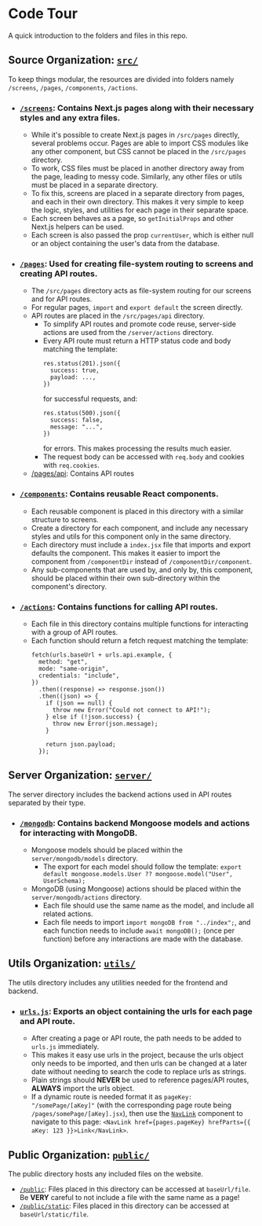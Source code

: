 # Code Tour

A quick introduction to the folders and files in this repo.

## Source Organization: [`src/`](src)

To keep things modular, the resources are divided into folders namely `/screens`, `/pages`, `/components`, `/actions`.

- ### [`/screens`](src/screens): Contains Next.js pages along with their necessary styles and any extra files.

  * While it's possible to create Next.js pages in `/src/pages` directly, several problems occur.
    Pages are able to import CSS modules like any other component, but CSS cannot be placed in the `/src/pages` directory.
  * To work, CSS files must be placed in another directory away from the page, leading to messy code.
    Similarly, any other files or utils must be placed in a separate directory.
  * To fix this, screens are placed in a separate directory from pages, and each in their own directory.
    This makes it very simple to keep the logic, styles, and utilities for each page in their separate space.
  * Each screen behaves as a page, so `getInitialProps` and other Next.js helpers can be used.
  * Each screen is also passed the prop `currentUser`, which is either null or an object containing
    the user's data from the database.

- ### [`/pages`](src/pages): Used for creating file-system routing to screens and creating API routes.

  * The `/src/pages` directory acts as file-system routing for our screens and for API routes.
  * For regular pages, `import` and `export default` the screen directly.
  * API routes are placed in the `/src/pages/api` directory.
    * To simplify API routes and promote code reuse, server-side actions are used from the `/server/actions` directory.
    * Every API route must return a HTTP status code and body matching the template:  
      ```
      res.status(201).json({
        success: true,
        payload: ...,
      })
      ```
      for successful requests, and:  
      ```
      res.status(500).json({
        success: false,
        message: "...",
      })
      ```
      for errors. This makes processing the results much easier.
    * The request body can be accessed with `req.body` and cookies with `req.cookies`.

  - [/pages/api](src/pages/api): Contains API routes

- ### [`/components`](src/components): Contains reusable React components.

  * Each reusable component is placed in this directory with a similar structure to screens.
  * Create a directory for each component,
    and include any necessary styles and utils for this component only in the same directory.
  * Each directory must include a `index.jsx` file that imports and export defaults the component.
    This makes it easier to import the component from `/componentDir` instead of `/componentDir/component`.
  * Any sub-components that are used by, and only by, this component, should be placed within their
    own sub-directory within the component's directory.

- ### [`/actions`](src/actions): Contains functions for calling API routes.

  * Each file in this directory contains multiple functions for interacting with a group of API routes.
  * Each function should return a fetch request matching the template:
    ```
    fetch(urls.baseUrl + urls.api.example, {
      method: "get",
      mode: "same-origin",
      credentials: "include",
    })
      .then((response) => response.json())
      .then((json) => {
        if (json == null) {
          throw new Error("Could not connect to API!");
        } else if (!json.success) {
          throw new Error(json.message);
        }
    
        return json.payload;
      });
    ```

## Server Organization: [`server/`](server)

The server directory includes the backend actions used in API routes separated by their type.

- ### [`/mongodb`](server/mongodb): Contains backend Mongoose models and actions for interacting with MongoDB.

  * Mongoose models should be placed within the `server/mongodb/models` directory.
    * The export for each model should follow the template:
      `export default mongoose.models.User ?? mongoose.model("User", UserSchema);`
  * MongoDB (using Mongoose) actions should be placed within the `server/mongodb/actions` directory.
    * Each file should use the same name as the model, and include all related actions.
    * Each file needs to import `import mongoDB from "../index";`,
      and each function needs to include `await mongoDB();` (once per function) before any interactions are made with the database.

## Utils Organization: [`utils/`](utils)

The utils directory includes any utilities needed for the frontend and backend.

- ### [`urls.js`](utils/urls.js): Exports an object containing the urls for each page and API route.

  * After creating a page or API route, the path needs to be added to `urls.js` immediately.
  * This makes it easy use urls in the project, because the urls object only needs to be imported,
    and then urls can be changed at a later date without needing to search the code to replace urls as strings.
  * Plain strings should **NEVER** be used to reference pages/API routes, **ALWAYS** import the urls object.
  * If a dynamic route is needed format it as `pageKey: "/somePage/[aKey]"` (with the corresponding page route being `/pages/somePage/[aKey].jsx`),
    then use the [`NavLink`](src/components/NavLink/NavLink.jsx) component to navigate to this page:
    `<NavLink href={pages.pageKey} hrefParts={{ aKey: 123 }}>Link</NavLink>`.

## Public Organization: [`public/`](public)

The public directory hosts any included files on the website.
* [`/public`](public): Files placed in this directory can be accessed at `baseUrl/file`.
  Be **VERY** careful to not include a file with the same name as a page!
* [`/public/static`](public/static): Files placed in this directory can be accessed at `baseUrl/static/file`.
